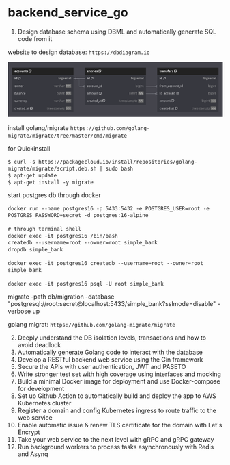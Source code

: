 # backend_service_go

1. Design database schema using DBML and automatically generate SQL code from it

website to design database: `https://dbdiagram.io`

![alt text](assets/schema_db.png)

install golang/migrate `https://github.com/golang-migrate/migrate/tree/master/cmd/migrate`

for Quickinstall

```
$ curl -s https://packagecloud.io/install/repositories/golang-migrate/migrate/script.deb.sh | sudo bash
$ apt-get update
$ apt-get install -y migrate
```

start postgres db through docker

``` 
docker run --name postgres16 -p 5433:5432 -e POSTGRES_USER=root -e POSTGRES_PASSWORD=secret -d postgres:16-alpine

# through terminal shell
docker exec -it postgres16 /bin/bash
createdb --username=root --owner=root simple_bank
dropdb simple_bank

docker exec -it postgres16 createdb --username=root --owner=root simple_bank

docker exec -it postgres16 psql -U root simple_bank
```
migrate -path db/migration -database "postgresql://root:secret@localhost:5433/simple_bank?sslmode=disable" -verbose up



golang migrat: `https://github.com/golang-migrate/migrate`

2. Deeply understand the DB isolation levels, transactions and how to avoid deadlock
3. Automatically generate Golang code to interact with the database
4. Develop a RESTful backend web service using the Gin framework
5. Secure the APIs with user authentication, JWT and PASETO
6. Write stronger test set with high coverage using interfaces and mocking
7. Build a minimal Docker image for deployment and use Docker-compose for development
8. Set up Github Action to automatically build and deploy the app to AWS Kubernetes cluster
9. Register a domain and config Kubernetes ingress to route traffic to the web service
10. Enable automatic issue & renew TLS certificate for the domain with Let's Encrypt
11. Take your web service to the next level with gRPC and gRPC gateway
12. Run background workers to process tasks asynchronously with Redis and Asynq
